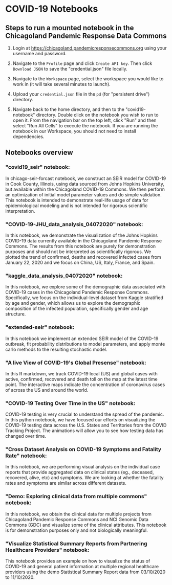 # COVID-19 Notebooks


## Steps to run a mounted notebook in the Chicagoland Pandemic Response Data Commons

1. Login at https://chicagoland.pandemicresponsecommons.org using your username and password.

2. Navigate to the `Profile` page and click `Create API key`. Then click `Download JSON` to save the "credential.json" file locally.

3. Navigate to the `Workspace` page, select the workspace you would like to work in (it will take several minutes to launch).

4. Upload your `credential.json` file in the `pd` (for "persistent drive") directory.

5. Navigate back to the home directory, and then to the "covid19-notebook" directory. Double click on the notebook you wish to run to open it. From the navigation bar on the top left, click "Run" and then select "Run All Cells" to execute the notebook. If you are running the notebook in our Workspace, you should not need to install dependencies.


## Notebooks overview

### "covid19_seir" notebook:

In chicago-seir-forcast notebook, we construct an SEIR model for COVID-19 in Cook County, Illinois, using data sourced from Johns Hopkins University, but available within the Chicagoland COVID-19 Commons. We then perform an optimization of initial model parameter values and do simple validation. This notebook is intended to demonstrate real-life usage of data for epidemiological modeling and is not intended for rigorous scientific interpretation.

### "COVID-19-JHU_data_analysis_04072020" notebook:

In this notebook, we demonstrate the visualization of the Johns Hopkins COVID-19 data currently available in the Chicagoland Pandemic Response Commons. The results from this notebook are purely for demonstration purposes and should not be interpreted as scientifically rigorous. We plotted the trend of confirmed, deaths and recovered infected cases from January 22, 2020 and we focus on China, US, Italy, France, and Spain.

### "kaggle_data_analysis_04072020" notebook:

In this notebook, we explore some of the demographic data associated with COVID-19 cases in the Chicagoland Pandemic Response Commons. Specifically, we focus on the individual-level dataset from Kaggle stratified by age and gender, which allows us to explore the demographic composition of the infected population, specifically gender and age structure.

### "extended-seir" notebook:

In this notebook we implement an extended SEIR model of the COVID-19 outbreak,
fit probability distributions to model parameters, and apply monte carlo methods to the resulting stochastic model.

### "A live View of COVID-19's Global Presense" notebook:

In this R markdown, we track COVID-19 local (US) and global cases with active, confirmed, recovered and death toll on the map at the latest time point. The interactive maps indicate the concentration of coronavirus cases of across the US and around the world.

### "COVID-19 Testing Over Time in the US" notebook:

COVID-19 testing is very crucial to understand the spread of the pandemic. In this python notebook, we have focused our efforts on visualizing the COVID-19 testing data across the U.S. States and Territories from the COVID Tracking Project. The animations will allow you to see how testing data has changed over time.

### "Cross Dataset Analysis on COVID-19 Symptoms and Fatality Rate" notebook:

In this notebook, we are performing visual analysis on the individual case reports that provide aggregated data on clinical states (eg., deceased, recovered, alive, etc) and symptoms. We are looking at whether the fatality rates and symptoms are similar across different datasets.

### "Demo: Exploring clinical data from multiple commons" notebook:

In this notebook, we obtain the clinical data for multiple projects from Chicagoland Pandemic Response Commons and NCI Genomic Data Commons (GDC) and visualize some of the clinical attributes. This notebook is for demonstration purposes only and not biologically meaningful.

### "Visualize Statistical Summary Reports from Partnering Healthcare Providers" notebook:

This notebook provides an example on how to visualize the status of COVID-19 and general patient information at multiple regional healthcare providers using the demo Statistical Summary Report data from 03/10/2020 to 11/10/2020.
